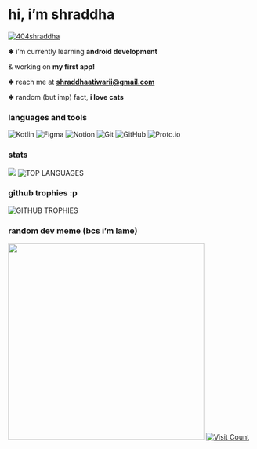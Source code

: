 <h1 align="left">hi, i’m shraddha</h1>

<p align="left"> <a href="https://twitter.com/404shraddha" target="blank"><img src="https://img.shields.io/twitter/follow/404shraddha?logo=twitter&style=for-the-badge" alt="404shraddha" /></a> </p>

✱ i’m currently learning **android development**

& working on **my first app!**

✱ reach me at **shraddhaatiwarii@gmail.com**

✱ random (but imp) fact,  **i love cats**



<h3 align="left">languages and tools </h3>
<p align="left">
<img src="https://img.shields.io/badge/kotlin-%237F52FF.svg?style=for-the-badge&logo=kotlin&logoColor=white" alt="Kotlin">
<img src="https://img.shields.io/badge/figma-%23F24E1E.svg?style=for-the-badge&logo=figma&logoColor=white" alt="Figma">
<img src="https://img.shields.io/badge/Notion-%23000000.svg?style=for-the-badge&logo=notion&logoColor=white" alt="Notion">
<img src="https://img.shields.io/badge/git-%23F05033.svg?style=for-the-badge&logo=git&logoColor=white" alt="Git">
<img src="https://img.shields.io/badge/github-%23121011.svg?style=for-the-badge&logo=github&logoColor=white" alt="GitHub">
<img src="https://img.shields.io/badge/Proto.io-161637?style=for-the-badge&logo=proto.io&logoColor=00e5ff" alt="Proto.io"> </p>

<h3 align="left">stats </h3>
<p align="left">
<img src="https://github-readme-stats.vercel.app/api?username=404shraddha&theme=codeSTACKr&hide_border=true"> 
<img src="https://github-readme-stats.vercel.app/api/top-langs/?username=404shraddha&theme=codeSTACKr&hide_border=true&include_all_commits=true&count_private=true&layout=compact" alt="TOP LANGUAGES">

<h3 align="left"> github trophies :p </h3>
<img src="https://github-profile-trophy.vercel.app/?username=404shraddha&theme=codeSTACKr&no-frame=false&no-bg=true&margin-w=4" alt="GITHUB TROPHIES">


<h3 align="left"> random dev meme (bcs i’m lame) </h4>
<img src='https://memer-new.vercel.app/' style="height: 400px;"/>

<a href="https://visitcount.itsvg.in">
  <img src="https://visitcount.itsvg.in/api?id=404shraddha&icon=2&color=12" alt="Visit Count">
</a>
</p>




